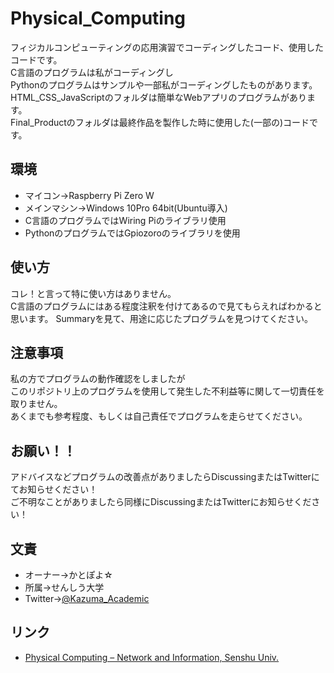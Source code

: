 # Physical_Computing

フィジカルコンピューティングの応用演習でコーディングしたコード、使用したコードです。
<br>
C言語のプログラムは私がコーディングし
<br>
Pythonのプログラムはサンプルや一部私がコーディングしたものがあります。
<br>
HTML_CSS_JavaScriptのフォルダは簡単なWebアプリのプログラムがあります。
<br>
Final_Productのフォルダは最終作品を製作した時に使用した(一部の)コードです。


## 環境

* マイコン→Raspberry Pi Zero W
* メインマシン→Windows 10Pro 64bit(Ubuntu導入)
* C言語のプログラムではWiring Piのライブラリ使用
* PythonのプログラムではGpiozoroのライブラリを使用


## 使い方

コレ！と言って特に使い方はありません。
<br>
C言語のプログラムにはある程度注釈を付けてあるので見てもらえればわかると思います。
Summaryを見て、用途に応じたプログラムを見つけてください。


## 注意事項

私の方でプログラムの動作確認をしましたが
<br>
このリポジトリ上のプログラムを使用して発生した不利益等に関して一切責任を取りません。
<br>
あくまでも参考程度、もしくは自己責任でプログラムを走らせてください。


## お願い！！

アドバイスなどプログラムの改善点がありましたらDiscussingまたはTwitterにてお知らせください！
<br>
ご不明なことがありましたら同様にDiscussingまたはTwitterにお知らせください！


## 文責

* オーナー→かとぽよ☆
* 所属→せんしう大学
* Twitter→[@Kazuma_Academic](https://twitter.com/Kazuma_Academic)


## リンク

* [Physical Computing – Network and Information, Senshu Univ.](https://www.ne.senshu-u.ac.jp/~iida/pc/)
